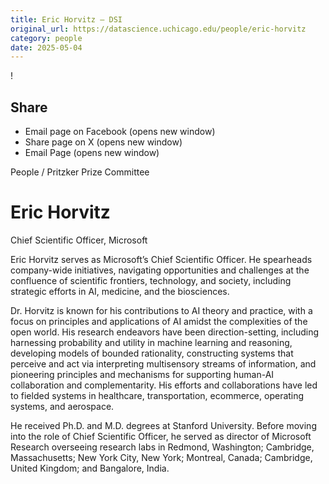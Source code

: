 ```yaml
---
title: Eric Horvitz – DSI
original_url: https://datascience.uchicago.edu/people/eric-horvitz
category: people
date: 2025-05-04
---
```


<!-- Table-like structure detected -->

!

## Share

* Email page on Facebook (opens new window)
* Share page on X (opens new window)
* Email Page (opens new window)

<!-- Table-like structure detected -->

People / Pritzker Prize Committee

# Eric Horvitz

Chief Scientific Officer, Microsoft

Eric Horvitz serves as Microsoft’s Chief Scientific Officer. He spearheads company-wide initiatives, navigating opportunities and challenges at the confluence of scientific frontiers, technology, and society, including strategic efforts in AI, medicine, and the biosciences.

Dr. Horvitz is known for his contributions to AI theory and practice, with a focus on principles and applications of AI amidst the complexities of the open world. His research endeavors have been direction-setting, including harnessing probability and utility in machine learning and reasoning, developing models of bounded rationality, constructing systems that perceive and act via interpreting multisensory streams of information, and pioneering principles and mechanisms for supporting human-AI collaboration and complementarity. His efforts and collaborations have led to fielded systems in healthcare, transportation, ecommerce, operating systems, and aerospace.

He received Ph.D. and M.D. degrees at Stanford University. Before moving into the role of Chief Scientific Officer, he served as director of Microsoft Research overseeing research labs in Redmond, Washington; Cambridge, Massachusetts; New York City, New York; Montreal, Canada; Cambridge, United Kingdom; and Bangalore, India.